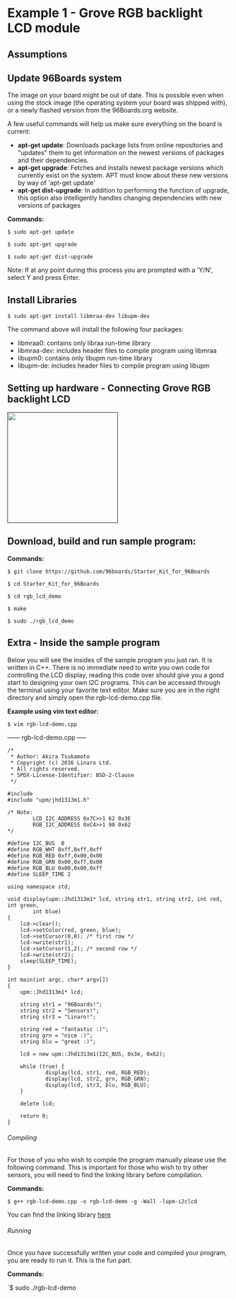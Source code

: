 # Example 1 - Grove RGB backlight LCD module

## Assumptions



## Update 96Boards system

The image on your board might be out of date. This is possible even when using the stock image (the operating system your board was shipped with), or a newly flashed version from the 96Boards.org website. 

A few useful commands will help us make sure everything on the board is current:

- **apt-get update**: Downloads package lists from online repositories and "updates" them to get information on the newest versions of packages and their dependencies.
- **apt-get upgrade**: Fetches and installs newest package versions which currently exist on the system. APT must know about these new versions by way of 'apt-get update'
- **apt-get dist-upgrade**: In addition to performing the function of upgrade, this option also intelligently handles changing dependencies with new versions of packages

**Commands:**

```shell
$ sudo apt-get update

$ sudo apt-get upgrade

$ sudo apt-get dist-upgrade
```

Note: If at any point during this process you are prompted with a 'Y/N', select Y and press Enter.

## Install Libraries

`$ sudo apt-get install libmraa-dev libupm-dev`

The command above will install the following four packages:

- libmraa0: contains only libraa run-time library
- libmraa-dev: includes header files to compile program using libmraa
- libupm0: contains only libupm run-time library
- libupm-de: includes header files to compile program using libupm

## Setting up hardware - Connecting Grove RGB backlight LCD

<a href="" align="left" target="_blank"><img src="http://i.imgur.com/ZTatUeB.png" data-canonical-src="http://i.imgur.com/ZTatUeB.png" width="250" height="250" /></a>

##  Download, build and run sample program:

**Commands:**

```shell
$ git clone https://github.com/96boards/Starter_Kit_for_96Boards

$ cd Starter_Kit_for_96Boards

$ cd rgb_lcd_demo

$ make

$ sudo ./rgb_lcd_demo
```

## Extra - Inside the sample program

Below you will see the insides of the sample program you just ran. It is written in C++. There is no immediate need to write you own code for controlling the LCD display, reading this code over should give you a good start to designing your own I2C programs.
This can be accessed through the terminal using your favorite text editor. Make sure you are in the right directory and simply open the rgb-lcd-demo.cpp file.

**Example using vim text editor:**

`$ vim rgb-lcd-demo.cpp`

—— rgb-lcd-demo.cpp —–

```shell
/*
 * Author: Akira Tsukamoto
 * Copyright (c) 2016 Linaro Ltd.
 * All rights reserved.
 * SPDX-License-Identifier: BSD-2-Clause
 */

#include 
#include "upm/jhd1313m1.h"

/* Note:
        LCD_I2C_ADDRESS 0x7C>>1 62 0x3E
        RGB_I2C_ADDRESS 0xC4>>1 98 0x62
*/

#define I2C_BUS  0
#define RGB_WHT 0xff,0xff,0xff
#define RGB_RED 0xff,0x00,0x00
#define RGB_GRN 0x00,0xff,0x00
#define RGB_BLU 0x00,0x00,0xff
#define SLEEP_TIME 2

using namespace std;

void display(upm::Jhd1313m1* lcd, string str1, string str2, int red, int green,
        int blue)
{
    lcd->clear();
    lcd->setColor(red, green, blue);
    lcd->setCursor(0,0); /* first row */
    lcd->write(str1);
    lcd->setCursor(1,2); /* second row */
    lcd->write(str2);
    sleep(SLEEP_TIME);
}

int main(int argc, char* argv[])
{
    upm::Jhd1313m1* lcd;

    string str1 = "96Boards!";
    string str2 = "Sensors!";
    string str3 = "Linaro!";

    string red = "fantastic :)";
    string grn = "nice :)";
    string blu = "great :)";

    lcd = new upm::Jhd1313m1(I2C_BUS, 0x3e, 0x62);

    while (true) {
            display(lcd, str1, red, RGB_RED);
            display(lcd, str2, grn, RGB_GRN);
            display(lcd, str3, blu, RGB_BLU);
    }

    delete lcd;

    return 0;
}
```

###### Compiling

For those of you who wish to compile the program manually please use the following command. This is important for those who wish to try other sensors, you will need to find the linking library before compilation.

**Commands:**

`$ g++ rgb-lcd-demo.cpp -o rgb-lcd-demo -g -Wall -lupm-i2clcd`

You can find the linking library [here](http://iotdk.intel.com/docs/master/upm/classupm_1_1_jhd1313m1.html#details)

###### Running

Once you have successfully written your code and compiled your program, you are ready to run it. This is the fun part.

**Commands:**

`$ sudo ./rgb-lcd-demo
